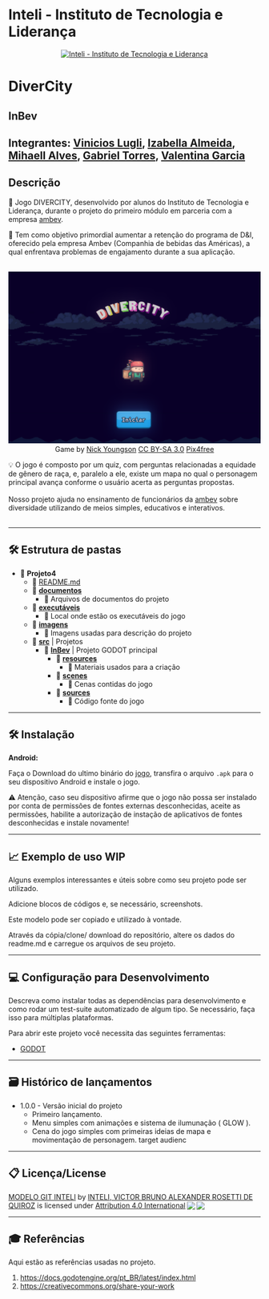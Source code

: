 # Inteli - Instituto de Tecnologia e Liderança

<p align="center">
<a href= "https://www.inteli.edu.br/"><img src="https://www.inteli.edu.br/wp-content/uploads/2021/08/20172028/marca_1-2.png" alt="Inteli - Instituto de Tecnologia e Liderança" border="0"></a>
</p>

# DiverCity

## InBev

## Integrantes: <a href="https://www.linkedin.com/in/vinicioslugli/">Vinicios Lugli</a>, <a href="https://www.linkedin.com/in/izabella-almeida-10">Izabella Almeida</a>, <a href="https://www.linkedin.com/in/mihaell-alves-4ab12720b/">Mihaell Alves</a>, <a href="https://www.linkedin.com/in/gabriel-torres-233851231/">Gabriel Torres</a>, <a href="https://www.linkedin.com/in/valentina-garcia-a015981b8">Valentina Garcia</a>

## Descrição

📜 Jogo DIVERCITY, desenvolvido por alunos do Instituto de Tecnologia e Liderança, durante o projeto do primeiro módulo em parceria com a empresa <a href="https://www.ambev.com.br/">ambev</a>.

📜 Tem como objetivo primordial aumentar a retenção do programa de D&I, oferecido pela empresa Ambev (Companhia de bebidas das Américas), a qual enfrentava problemas de engajamento durante a sua aplicação.<br><br>
<p align="center">
<img src="imagens/game.png" alt="DiverCity" border="0">
  Game by <a href="http://www.nyphotographic.com/">Nick Youngson</a> <a rel="license" href="https://creativecommons.org/licenses/by-sa/3.0/">CC BY-SA 3.0</a> <a href="http://pix4free.org/">Pix4free</a>
</p>


💡 O jogo é composto por um quiz, com perguntas relacionadas a equidade de gênero de raça, e, paralelo a ele, existe um mapa no qual o personagem principal avança conforme o usuário acerta as perguntas propostas.
<br><br>
Nosso projeto ajuda no ensinamento de funcionários da <a href="https://www.ambev.com.br/">ambev</a> sobre diversidade utilizando de meios simples, educativos e interativos.
<br><br>

---

## 🛠 Estrutura de pastas

- 📂 __Projeto4__
   - 📄 [README.md](README.md)
   - 📂 __[documentos](documentos/)__
     - 📄 Arquivos de documentos do projeto
   - 📂 __[executáveis](executáveis/)__
      - 📄 Local onde estão os executáveis do jogo
   - 📂 __[imagens](imagens/)__
      - 📄 Imagens usadas para descrição do projeto
   - 📂 __[src](src/)__ | Projetos
      - 📂 __[InBev](src/InBev)__ | Projeto GODOT principal
        - 📂 __[resources](src/InBev/resources)__
          - 📄 Materiais usados para a criação
        - 📂 __[scenes](src/InBev/scenes)__
          - 📄 Cenas contidas do jogo
        - 📂 __[sources](src/InBev/sources)__
          - 📄 Código fonte do jogo

---

## 🛠 Instalação

<b>Android:</b>

Faça o Download do ultimo binário do [jogo](/executáveis/Android), transfira o arquivo `.apk` para o seu dispositivo Android e instale o jogo.

⚠️ Atenção, caso seu dispositivo afirme que o jogo não possa ser instalado por conta de permissões de fontes externas desconhecidas, aceite as permissões, habilite a autorização de instação de aplicativos de fontes desconhecidas e instale novamente!

---

## 📈 Exemplo de uso WIP

Alguns exemplos interessantes e úteis sobre como seu projeto pode ser utilizado.

Adicione blocos de códigos e, se necessário, screenshots.

Este modelo pode ser copiado e utilizado à vontade.

Através da cópia/clone/ download do repositório, altere os dados do readme.md e carregue os arquivos de seu projeto.

---

## 💻 Configuração para Desenvolvimento

Descreva como instalar todas as dependências para desenvolvimento e como rodar um test-suite automatizado de algum tipo. Se necessário, faça isso para múltiplas plataformas.

Para abrir este projeto você necessita das seguintes ferramentas:

- <a href="https://godotengine.org/download">GODOT</a>

---

## 🗃 Histórico de lançamentos
* 1.0.0 - Versão inicial do projeto
  * Primeiro lançamento.
  * Menu simples com animações e sistema de ilumunação ( GLOW ).
  * Cena do jogo simples com primeiras ideias de mapa e movimentação de personagem.
target audienc

---

## 📋 Licença/License

<p xmlns:cc="http://creativecommons.org/ns#" xmlns:dct="http://purl.org/dc/terms/"><a property="dct:title" rel="cc:attributionURL" href="https://github.com/Spidus/Teste_Final_1">MODELO GIT INTELI</a> by <a rel="cc:attributionURL dct:creator" property="cc:attributionName" href="https://www.yggbrasil.com.br/vr">INTELI, VICTOR BRUNO ALEXANDER ROSETTI DE QUIROZ</a> is licensed under <a href="http://creativecommons.org/licenses/by/4.0/?ref=chooser-v1" target="_blank" rel="license noopener noreferrer" style="display:inline-block;">Attribution 4.0 International<img style="height:22px!important;margin-left:3px;vertical-align:text-bottom;" src="https://mirrors.creativecommons.org/presskit/icons/cc.svg?ref=chooser-v1"><img style="height:22px!important;margin-left:3px;vertical-align:text-bottom;" src="https://mirrors.creativecommons.org/presskit/icons/by.svg?ref=chooser-v1"></a></p>

---

## 🎓 Referências

Aqui estão as referências usadas no projeto.
1. <https://docs.godotengine.org/pt_BR/latest/index.html>
2. <https://creativecommons.org/share-your-work>
